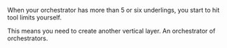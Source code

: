 When your orchestrator has more than 5 or six underlings, you start to hit tool limits yourself.

This means you need to create another vertical layer. An orchestrator of orchestrators.

